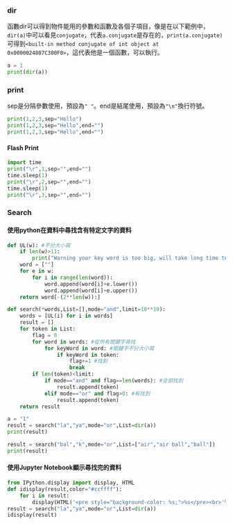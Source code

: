 ### dir
函數dir可以得到物件能用的參數和函數及各個子項目，像是在以下範例中，`dir(a)`中可以看見`conjugate`，代表`a.conjugate`是存在的，`print(a.conjugate)`可得到`<built-in method conjugate of int object at 0x0000024807C300F0>`，這代表他是一個函數，可以執行。
```python
a = 1
print(dir(a))
```

### print
sep是分隔參數使用，預設為```" "```。end是結尾使用，預設為```"\n"```換行符號。
```python
print(1,2,3,sep="Hello")
print(1,2,3,sep="Hello",end="")
print(1,2,3,sep="Hello",end="")
```

#### Flash Print
```python
import time
print("\r",1,sep="",end="")
time.sleep(1)
print("\r",2,sep="",end="")
time.sleep(1)
print("\r",3,sep="",end="")
```

### Search
#### 使用python在資料中尋找含有特定文字的資料
```python
def UL(w): #不分大小寫
    if len(w)>11:
        print("Warning your key word is too big, will take long time to process, you can try to split it to small word and resent")
    word = [""]
    for e in w:
        for i in range(len(word)):
            word.append(word[i]+e.lower())
            word.append(word[i]+e.upper())
    return word[-(2**len(w)):]

def search(*words,List=[],mode="and",limit=10**10):
    words = [UL(i) for i in words]
    result = []
    for token in List:
        flag = 0
        for word in words: #從所有關鍵字尋找
            for keyWord in word: #關鍵字不分大小寫
                if keyWord in token: 
                    flag+=1 #找到
                    break
        if len(token)<limit:
            if mode=="and" and flag==len(words): #全部找到
                result.append(token)
            elif mode=="or" and flag>0: #有找到
                result.append(token)
    return result

a = "1"
result = search("la","ya",mode="or",List=dir(a))
print(result)

result = search("bal","k",mode="or",List=["air","air ball","ball"])
print(result)
```

#### 使用Jupyter Notebook顯示尋找完的資料
```python
from IPython.display import display, HTML
def idisplay(result,color="#ccffff"):
    for i in result:
        display(HTML('<pre style="background-color: %s;">%s</pre><br>'%(color,i.replace("<","&lt;").replace(">","&gt;"))))
result = search("la","ya",mode="or",List=dir(a))
idisplay(result)
```

